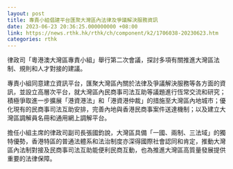 ```yaml
---
layout: post
title: 專責小組倡建平台匯聚大灣區內法律及爭議解決服務資訊
date: 2023-06-23 20:36:25.000000000 +08:00
link: https://news.rthk.hk/rthk/ch/component/k2/1706038-20230623.htm
categories: rthk
---
```


律政司「粵港澳大灣區專責小組」舉行第二次會議，探討多項有關推進大灣區法制、規則和人才對接的建議。

專責小組同意建立資訊平台，匯聚大灣區內關於法律及爭議解決服務等各方面的資訊，並設立高層次平台，就大灣區內民商事司法互助等議題進行恆常交流和研究；積極爭取進一步擴展「港資港法」和「港資港仲裁」的措施至大灣區內地城市；優化現有的民商事司法互助安排，完善內地與香港民商事案件送達機制；以及建立大灣區調解員名冊和通用網上調解平台。
 
擔任小組主席的律政司副司長張國鈞說，大灣區具備「一國、兩制、三法域」的獨特優勢，香港特區的普通法體系和法治制度亦深得國際社會認同和肯定，推動大灣區內法制對接及民商事司法互助能便利民商互動，也為推進大灣區高質量發展提供重要的法律保障。
